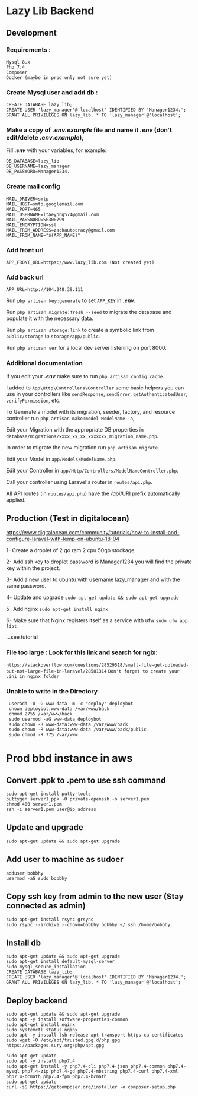# Lazy Lib Backend


## Development

### Requirements :
```
Mysql 8.x
Php 7.4 
Composer
Docker (maybe in prod only not sure yet)
```


### Create Mysql user and add db :

```
CREATE DATABASE lazy_lib;
CREATE USER 'lazy_manager'@'localhost' IDENTIFIED BY 'Manager1234.';
GRANT ALL PRIVILEGES ON lazy_lib. * TO 'lazy_manager'@'localhost';
```
### Make a copy of **_.env.example_** file and name it **_.env_** (don't edit/delete **_.env.example_**),

Fill **_.env_**  with your variables, for example:

```
DB_DATABASE=lazy_lib
DB_USERNAME=lazy_manager
DB_PASSWORD=Manager1234.
```

### Create mail config
```
MAIL_DRIVER=smtp
MAIL_HOST=smtp.googlemail.com
MAIL_PORT=465
MAIL_USERNAME=ltaeyong574@gmail.com
MAIL_PASSWORD=SE300799
MAIL_ENCRYPTION=ssl
MAIL_FROM_ADDRESS=zackautocracy@gmail.com
MAIL_FROM_NAME="${APP_NAME}"
```

### Add front url
```
APP_FRONT_URL=https://www.lazy_lib.com (Not created yet)
```

### Add back url

```
APP_URL=http://104.248.39.111
```

Run `php artisan key:generate` to set `APP_KEY` in **_.env_**.

Run `php artisan migrate:fresh --seed` to migrate the database and populate it with the necessary data.

Run `php artisan storage:link` to create a symbolic link from `public/storage` to `storage/app/public`.

Run `php artisan ser` for a local dev server listening on port 8000.


### Additional documentation

If you edit your **_.env_** make sure to run `php artisan config:cache`.

I added to `App\Http\Controllers\Controller` some basic helpers you can use in your controllers like `sendResponse`, `sendError`, `getAuthenticatedUser`, `verifyPermission`, etc.

To Generate a model with its migration, seeder, factory, and resource controller run `php artisan make:model ModelName -a`,

Edit your Migration with the appropriate DB properties in `database/migrations/xxxx_xx_xx_xxxxxxx_migration_name.php`.

In order to migrate the new migration run `php artisan migrate`.

Edit your Model in `app/Models/ModelName.php`.

Edit your Controller in `app/Http/Controllers/ModelNameController.php`.

Call your controller using Laravel's router in `routes/api.php`.

All API routes (in `routes/api.php`) have the _/api_/URI prefix automatically applied.

## Production (Test in digitalocean)

https://www.digitalocean.com/community/tutorials/how-to-install-and-configure-laravel-with-lemp-on-ubuntu-18-04

1- Create a droplet of 2 go ram 2 cpu 50gb stockage.

2- Add ssh key to droplet password is Manager1234 you will find the private key within the project.

3- Add a new user to ubuntu with username lazy_manager and with the same password.

4- Update and upgrade
```sudo apt-get update && sudo apt-get upgrade```

5- Add nginx 
```sudo apt-get install nginx```

6- Make sure that Nginx registers itself as a service with ufw 
```sudo ufw app list```

...see tutorial
### File too large : Look for this link and search for ngix:
```https://stackoverflow.com/questions/28529518/small-file-get-uploaded-but-not-large-file-in-laravel/28581314```
```Don't forget to create your .ini in nginx folder```
### Unable to write in the Directory
```
 useradd -U -G www-data -m -c "deploy" deploybot
 chown deploybot:www-data /var/www/back
 chmod 2755 /var/www/back
 sudo usermod -aG www-data deploybot
 sudo chown -R www-data:www-data /var/www/back
 sudo chown -R www-data:www-data /var/www/back/public
 sudo chmod -R 775 /var/www
```
# Prod bbd instance in aws
## Convert .ppk to .pem to use ssh command
```
sudo apt-get install putty-tools 
puttygen server1.ppk -O private-openssh -o server1.pem 
chmod 400 server1.pem 
ssh -i server1.pem user@ip_address
```
## Update and upgrade
```
sudo apt-get update && sudo apt-get upgrade
```
## Add user to machine as sudoer
```
adduser bobbhy
usermod -aG sudo bobbhy
```
## Copy ssh key from admin to the new user (Stay connected as admin)
```
sudo apt-get install rsync grsync 
sudo rsync --archive --chown=bobbhy:bobbhy ~/.ssh /home/bobbhy
```
## Install db 
``` 
sudo apt-get update && sudo apt-get upgrade
sudo apt-get install default-mysql-server
sudo mysql_secure_installation
CREATE DATABASE lazy_lib;
CREATE USER 'lazy_manager'@'localhost' IDENTIFIED BY 'Manager1234.';
GRANT ALL PRIVILEGES ON lazy_lib. * TO 'lazy_manager'@'localhost';
```
## Deploy backend
```
sudo apt-get update && sudo apt-get upgrade
sudo apt -y install software-properties-common 
sudo apt-get install nginx
sudo systemctl status nginx
sudo apt -y install lsb-release apt-transport-https ca-certificates 
sudo wget -O /etc/apt/trusted.gpg.d/php.gpg https://packages.sury.org/php/apt.gpg

sudo apt-get update
sudo apt -y install php7.4
sudo apt-get install -y php7.4-cli php7.4-json php7.4-common php7.4-mysql php7.4-zip php7.4-gd php7.4-mbstring php7.4-curl php7.4-xml php7.4-bcmath php7.4-fpm php7.4-bcmath
sudo apt-get update
curl -sS https://getcomposer.org/installer -o composer-setup.php
```